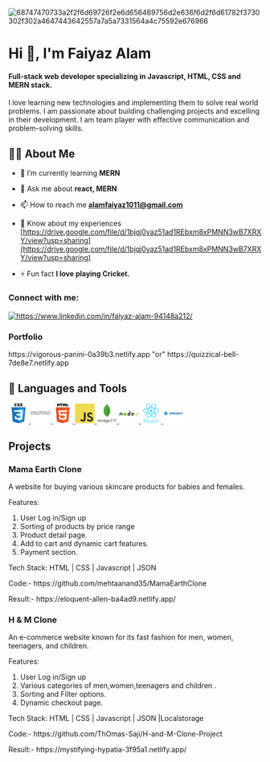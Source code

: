 
![68747470733a2f2f6d69726f2e6d656469756d2e636f6d2f6d61782f3730302f302a4647443642557a7a5a7331564a4c75592e676966](https://user-images.githubusercontent.com/95962151/158759152-a2f4aab6-12d8-4cab-b913-ad8e3b11aacd.gif)
<h1>Hi 👋, I'm Faiyaz Alam</h1>
<h4>Full-stack web developer specializing in Javascript, HTML, CSS and MERN stack.</h4>
<p>I love learning new technologies and implementing them to solve real world problems. I am passionate about building challenging projects and excelling in their development. I am team player with effective communication and problem-solving skills.</p>
<h2>🙋‍♂️ About Me </h2>

- 🌱 I’m currently learning **MERN**

- 💬 Ask me about **react, MERN**

- 📫 How to reach me **alamfaiyaz1011@gmail.com**

- 📄 Know about my experiences [https://drive.google.com/file/d/1bjqj0yaz51ad1REbxm8xPMNN3wB7XRXY/view?usp=sharing](https://drive.google.com/file/d/1bjqj0yaz51ad1REbxm8xPMNN3wB7XRXY/view?usp=sharing)

- ⚡ Fun fact **I love playing Cricket.**
<h3 align="left">Connect with me:</h3>
<p align="left">
<a href="https://www.linkedin.com/in/faiyaz-alam-94148a212/" target="blank"><img align="center" src="https://raw.githubusercontent.com/rahuldkjain/github-profile-readme-generator/master/src/images/icons/Social/linked-in-alt.svg" alt="https://www.linkedin.com/in/faiyaz-alam-94148a212/" height="30" width="40" /></a>
</p>
<h3>Portfolio</h3>
https://vigorous-panini-0a39b3.netlify.app "or" https://quizzical-bell-7de8e7.netlify.app
<h2>🚀 Languages and Tools</h2>
<p align="left"> <a href="https://www.w3schools.com/css/" target="_blank" rel="noreferrer"> <img src="https://raw.githubusercontent.com/devicons/devicon/master/icons/css3/css3-original-wordmark.svg" alt="css3" width="40" height="40"/> </a> <a href="https://expressjs.com" target="_blank" rel="noreferrer"> <img src="https://raw.githubusercontent.com/devicons/devicon/master/icons/express/express-original-wordmark.svg" alt="express" width="40" height="40"/> </a> <a href="https://www.w3.org/html/" target="_blank" rel="noreferrer"> <img src="https://raw.githubusercontent.com/devicons/devicon/master/icons/html5/html5-original-wordmark.svg" alt="html5" width="40" height="40"/> </a> <a href="https://developer.mozilla.org/en-US/docs/Web/JavaScript" target="_blank" rel="noreferrer"> <img src="https://raw.githubusercontent.com/devicons/devicon/master/icons/javascript/javascript-original.svg" alt="javascript" width="40" height="40"/> </a> <a href="https://www.mongodb.com/" target="_blank" rel="noreferrer"> <img src="https://raw.githubusercontent.com/devicons/devicon/master/icons/mongodb/mongodb-original-wordmark.svg" alt="mongodb" width="40" height="40"/> </a> <a href="https://nodejs.org" target="_blank" rel="noreferrer"> <img src="https://raw.githubusercontent.com/devicons/devicon/master/icons/nodejs/nodejs-original-wordmark.svg" alt="nodejs" width="40" height="40"/> </a> <a href="https://reactjs.org/" target="_blank" rel="noreferrer"> <img src="https://raw.githubusercontent.com/devicons/devicon/master/icons/react/react-original-wordmark.svg" alt="react" width="40" height="40"/> </a> <a href="https://webpack.js.org" target="_blank" rel="noreferrer"> <img src="https://raw.githubusercontent.com/devicons/devicon/d00d0969292a6569d45b06d3f350f463a0107b0d/icons/webpack/webpack-original-wordmark.svg" alt="webpack" width="40" height="40"/> </a> </p>
<h2>Projects </h2>
<h3>Mama Earth Clone </h3>
<p>A website for buying various skincare products for babies and
females.

Features:
1. User Log in/Sign up
2. Sorting of products by price range
3. Product detail page.
4. Add to cart and dynamic cart features.
5. Payment section.

Tech Stack: HTML | CSS | Javascript | JSON</p>
<p>Code:- https://github.com/mehtaanand35/MamaEarthClone</p>
<p>Result:- https://eloquent-allen-ba4ad9.netlify.app/ </p>
<h3>H & M Clone</h3>
<p>An e-commerce website known for its fast fashion for men,
women, teenagers, and children.

Features:
1. User Log in/Sign up
2. Various categories of men,women,teenagers and children .
3. Sorting and Filter options.
4. Dynamic checkout page.

Tech Stack: HTML | CSS | Javascript | JSON |Localstorage</p>
<p>Code:- https://github.com/ThOmas-Saji/H-and-M-Clone-Project</p>
<p>Result:- https://mystifying-hypatia-3f95a1.netlify.app/</p>

 
<!--  ![68747470733a2f2f6d69726f2e6d656469756d2e636f6d2f6d61782f3730302f302a4647443642557a7a5a7331564a4c75592e676966](https://user-images.githubusercontent.com/95962151/158759152-a2f4aab6-12d8-4cab-b913-ad8e3b11aacd.gif)
 <h1>Hi 👋, I'm Faiyaz Alam</h1>
<h3>Full-stack web developer specializing in Javascript, HTML, CSS and MERN stack.</h3>

<p align="left"> <img src="https://komarev.com/ghpvc/?username=alamfaiyaz&label=Profile%20views&color=0e75b6&style=flat" alt="alamfaiyaz" /> </p>

- 🌱 I’m currently learning **MERN**

- 💬 Ask me about **react, MERN**

- 📫 How to reach me **alamfaiyaz1011@gmail.com**

- 📄 Know about my experiences [https://drive.google.com/file/d/1bjqj0yaz51ad1REbxm8xPMNN3wB7XRXY/view?usp=sharing](https://drive.google.com/file/d/1bjqj0yaz51ad1REbxm8xPMNN3wB7XRXY/view?usp=sharing)

- ⚡ Fun fact **I love playing Cricket.**

<h3 align="left">Connect with me:</h3>
<p align="left">
<a href="https://www.linkedin.com/in/faiyaz-alam-94148a212/" target="blank"><img align="center" src="https://raw.githubusercontent.com/rahuldkjain/github-profile-readme-generator/master/src/images/icons/Social/linked-in-alt.svg" alt="https://www.linkedin.com/in/faiyaz-alam-94148a212/" height="30" width="40" /></a>
</p>

<h3 align="left">Languages and Tools:</h3>
<p align="left"> <a href="https://www.w3schools.com/css/" target="_blank" rel="noreferrer"> <img src="https://raw.githubusercontent.com/devicons/devicon/master/icons/css3/css3-original-wordmark.svg" alt="css3" width="40" height="40"/> </a> <a href="https://expressjs.com" target="_blank" rel="noreferrer"> <img src="https://raw.githubusercontent.com/devicons/devicon/master/icons/express/express-original-wordmark.svg" alt="express" width="40" height="40"/> </a> <a href="https://www.w3.org/html/" target="_blank" rel="noreferrer"> <img src="https://raw.githubusercontent.com/devicons/devicon/master/icons/html5/html5-original-wordmark.svg" alt="html5" width="40" height="40"/> </a> <a href="https://developer.mozilla.org/en-US/docs/Web/JavaScript" target="_blank" rel="noreferrer"> <img src="https://raw.githubusercontent.com/devicons/devicon/master/icons/javascript/javascript-original.svg" alt="javascript" width="40" height="40"/> </a> <a href="https://www.mongodb.com/" target="_blank" rel="noreferrer"> <img src="https://raw.githubusercontent.com/devicons/devicon/master/icons/mongodb/mongodb-original-wordmark.svg" alt="mongodb" width="40" height="40"/> </a> <a href="https://nodejs.org" target="_blank" rel="noreferrer"> <img src="https://raw.githubusercontent.com/devicons/devicon/master/icons/nodejs/nodejs-original-wordmark.svg" alt="nodejs" width="40" height="40"/> </a> <a href="https://reactjs.org/" target="_blank" rel="noreferrer"> <img src="https://raw.githubusercontent.com/devicons/devicon/master/icons/react/react-original-wordmark.svg" alt="react" width="40" height="40"/> </a> <a href="https://webpack.js.org" target="_blank" rel="noreferrer"> <img src="https://raw.githubusercontent.com/devicons/devicon/d00d0969292a6569d45b06d3f350f463a0107b0d/icons/webpack/webpack-original-wordmark.svg" alt="webpack" width="40" height="40"/> </a> </p>

<p><img align="center" src="https://github-readme-stats.vercel.app/api/top-langs?username=alamfaiyaz&show_icons=true&locale=en&layout=compact" alt="alamfaiyaz" /></p> -->
